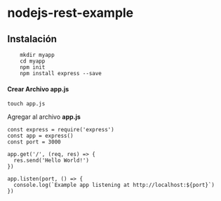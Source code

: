 # nodejs-rest-example
## Instalación

```
    mkdir myapp
    cd myapp
    npm init
    npm install express --save
```

#### Crear  Archivo app.js
```
touch app.js
```
Agregar al archivo **app.js**
```
const express = require('express')
const app = express()
const port = 3000

app.get('/', (req, res) => {
  res.send('Hello World!')
})

app.listen(port, () => {
  console.log(`Example app listening at http://localhost:${port}`)
})
```
